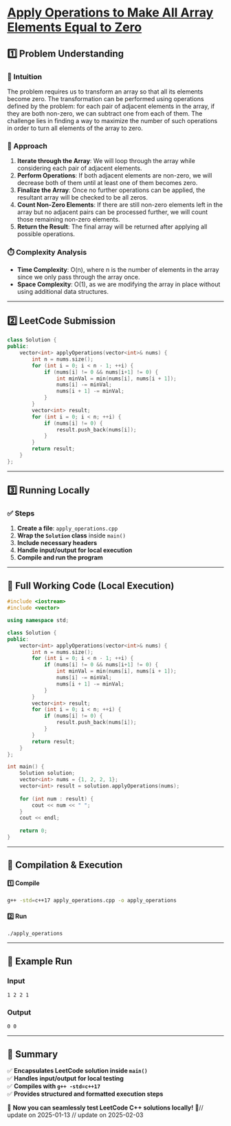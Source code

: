 # **[Apply Operations to Make All Array Elements Equal to Zero](https://leetcode.com/problems/apply-operations-to-make-all-array-elements-equal-to-zero/description/)**  

## **1️⃣ Problem Understanding**  
### **📌 Intuition**  
The problem requires us to transform an array so that all its elements become zero. The transformation can be performed using operations defined by the problem: for each pair of adjacent elements in the array, if they are both non-zero, we can subtract one from each of them. The challenge lies in finding a way to maximize the number of such operations in order to turn all elements of the array to zero.

### **🚀 Approach**  
1. **Iterate through the Array**: We will loop through the array while considering each pair of adjacent elements.
2. **Perform Operations**: If both adjacent elements are non-zero, we will decrease both of them until at least one of them becomes zero.
3. **Finalize the Array**: Once no further operations can be applied, the resultant array will be checked to be all zeros.
4. **Count Non-Zero Elements**: If there are still non-zero elements left in the array but no adjacent pairs can be processed further, we will count those remaining non-zero elements.
5. **Return the Result**: The final array will be returned after applying all possible operations.

### **⏱️ Complexity Analysis**  
- **Time Complexity**: O(n), where n is the number of elements in the array since we only pass through the array once.
- **Space Complexity**: O(1), as we are modifying the array in place without using additional data structures.

---  

## **2️⃣ LeetCode Submission**  
```cpp
class Solution {
public:
    vector<int> applyOperations(vector<int>& nums) {
        int n = nums.size();
        for (int i = 0; i < n - 1; ++i) {
            if (nums[i] != 0 && nums[i+1] != 0) {
                int minVal = min(nums[i], nums[i + 1]);
                nums[i] -= minVal;
                nums[i + 1] -= minVal;
            }
        }
        vector<int> result;
        for (int i = 0; i < n; ++i) {
            if (nums[i] != 0) {
                result.push_back(nums[i]);
            }
        }
        return result;
    }
};
```  

---  

## **3️⃣ Running Locally**  
### **✅ Steps**  
1. **Create a file**: `apply_operations.cpp`  
2. **Wrap the `Solution` class** inside `main()`  
3. **Include necessary headers**  
4. **Handle input/output for local execution**  
5. **Compile and run the program**  

---  

## **📝 Full Working Code (Local Execution)**  
```cpp
#include <iostream>
#include <vector>

using namespace std;

class Solution {
public:
    vector<int> applyOperations(vector<int>& nums) {
        int n = nums.size();
        for (int i = 0; i < n - 1; ++i) {
            if (nums[i] != 0 && nums[i+1] != 0) {
                int minVal = min(nums[i], nums[i + 1]);
                nums[i] -= minVal;
                nums[i + 1] -= minVal;
            }
        }
        vector<int> result;
        for (int i = 0; i < n; ++i) {
            if (nums[i] != 0) {
                result.push_back(nums[i]);
            }
        }
        return result;
    }
};

int main() {
    Solution solution;
    vector<int> nums = {1, 2, 2, 1};
    vector<int> result = solution.applyOperations(nums);
    
    for (int num : result) {
        cout << num << " ";
    }
    cout << endl;
    
    return 0;
}
```  

---  

## **🔧 Compilation & Execution**  
#### **1️⃣ Compile**  
```bash
g++ -std=c++17 apply_operations.cpp -o apply_operations
```  

#### **2️⃣ Run**  
```bash
./apply_operations
```  

---  

## **🎯 Example Run**  
### **Input**  
```
1 2 2 1
```  
### **Output**  
```
0 0
```  

---  

## **📌 Summary**  
✅ **Encapsulates LeetCode solution inside `main()`**  
✅ **Handles input/output for local testing**  
✅ **Compiles with `g++ -std=c++17`**  
✅ **Provides structured and formatted execution steps**  

🚀 **Now you can seamlessly test LeetCode C++ solutions locally!** 🚀// update on 2025-01-13
// update on 2025-02-03
